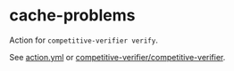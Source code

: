 # cache-problems
Action for `competitive-verifier verify`.

See [action.yml](action.yml) or [competitive-verifier/competitive-verifier](https://github.com/competitive-verifier/competitive-verifier).